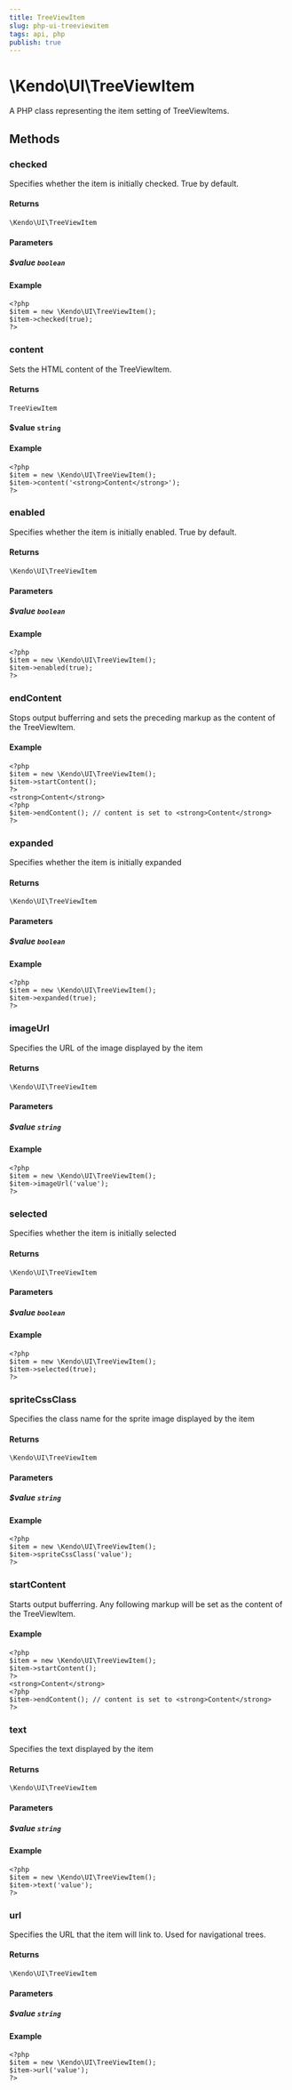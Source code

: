 ```yaml
---
title: TreeViewItem
slug: php-ui-treeviewitem
tags: api, php
publish: true
---
```


# \Kendo\UI\TreeViewItem

A PHP class representing the item setting of TreeViewItems.


## Methods

### checked
Specifies whether the item is initially checked. True by default.

#### Returns
`\Kendo\UI\TreeViewItem`

#### Parameters

##### $value `boolean`



#### Example 
    <?php
    $item = new \Kendo\UI\TreeViewItem();
    $item->checked(true);
    ?>

### content

Sets the HTML content of the TreeViewItem.

#### Returns

`TreeViewItem`

#### $value `string`

#### Example

    <?php
    $item = new \Kendo\UI\TreeViewItem();
    $item->content('<strong>Content</strong>');
    ?>


### enabled
Specifies whether the item is initially enabled. True by default.

#### Returns
`\Kendo\UI\TreeViewItem`

#### Parameters

##### $value `boolean`



#### Example 
    <?php
    $item = new \Kendo\UI\TreeViewItem();
    $item->enabled(true);
    ?>

### endContent

Stops output bufferring and sets the preceding markup as the content of the TreeViewItem.

#### Example

    <?php
    $item = new \Kendo\UI\TreeViewItem();
    $item->startContent();
    ?>
    <strong>Content</strong>
    <?php
    $item->endContent(); // content is set to <strong>Content</strong>
    ?>

### expanded
Specifies whether the item is initially expanded

#### Returns
`\Kendo\UI\TreeViewItem`

#### Parameters

##### $value `boolean`



#### Example 
    <?php
    $item = new \Kendo\UI\TreeViewItem();
    $item->expanded(true);
    ?>

### imageUrl
Specifies the URL of the image displayed by the item

#### Returns
`\Kendo\UI\TreeViewItem`

#### Parameters

##### $value `string`



#### Example 
    <?php
    $item = new \Kendo\UI\TreeViewItem();
    $item->imageUrl('value');
    ?>

### selected
Specifies whether the item is initially selected

#### Returns
`\Kendo\UI\TreeViewItem`

#### Parameters

##### $value `boolean`



#### Example 
    <?php
    $item = new \Kendo\UI\TreeViewItem();
    $item->selected(true);
    ?>

### spriteCssClass
Specifies the class name for the sprite image displayed by the item

#### Returns
`\Kendo\UI\TreeViewItem`

#### Parameters

##### $value `string`



#### Example 
    <?php
    $item = new \Kendo\UI\TreeViewItem();
    $item->spriteCssClass('value');
    ?>

### startContent

Starts output bufferring. Any following markup will be set as the content of the TreeViewItem.

#### Example

    <?php
    $item = new \Kendo\UI\TreeViewItem();
    $item->startContent();
    ?>
    <strong>Content</strong>
    <?php
    $item->endContent(); // content is set to <strong>Content</strong>
    ?>


### text
Specifies the text displayed by the item

#### Returns
`\Kendo\UI\TreeViewItem`

#### Parameters

##### $value `string`



#### Example 
    <?php
    $item = new \Kendo\UI\TreeViewItem();
    $item->text('value');
    ?>

### url
Specifies the URL that the item will link to. Used for navigational trees.

#### Returns
`\Kendo\UI\TreeViewItem`

#### Parameters

##### $value `string`



#### Example 
    <?php
    $item = new \Kendo\UI\TreeViewItem();
    $item->url('value');
    ?>

